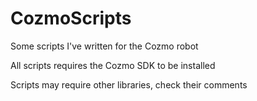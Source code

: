 # CozmoScripts
Some scripts I've written for the Cozmo robot

All scripts requires the Cozmo SDK to be installed


Scripts may require other libraries, check their comments